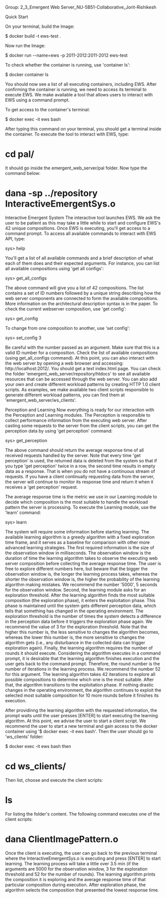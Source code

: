 Group: 2_3_Emergent Web Server_NU-5B51-Collaborative_Jorit-Rishikesh

Quick Start

On your terminal, build the Image:

$ docker build -t ews-test .

Now run the Image:

$ docker run --name=ews -p 2011-2012:2011-2012 ews-test

To check whether the container is running, use 'container ls':

$ docker container ls

You should now see a list of all executing containers, including EWS. After confirming the container is running, we need to access its terminal to execute EWS. We make available a tool that allows users to interact with EWS using a command prompt.

To get access to the container's terminal:

$ docker exec -it ews bash

After typing this command on your terminal, you should get a terminal inside the container. To execute the tool to interact with EWS, type:

# cd pal/

It should go inside the emergent_web_server/pal folder. Now type the command below:

# dana -sp ../repository InteractiveEmergentSys.o

Interactive Emergent System
The interactive tool launches EWS. We ask the user to be patient as this may take a little while to start and configure EWS's 42 unique compositions. Once EWS is executing, you'll get access to a command prompt. To access all available commands to interact with EWS API, type:

sys> help

You'll get a list of all available commands and a brief description of what each of them does and their expected arguments. For instance, you can list all available compositions using 'get all configs':

sys> get_all_configs

The above command will give you a list of 42 compositions. The list contains a set of ID numbers followed by a unique string describing how the web server components are connected to form the available compositions. More information on the architectural description syntax is in the paper. To check the current webserver composition, use 'get config':

sys> get_config

To change from one composition to another, use 'set config':

sys> set_config 3

Be careful with the number passed as an argument. Make sure that this is a valid ID number for a composition. Check the list of available compositions (using get_all_configs command). At this point, you can also interact with the web server by opening a web browser and accessing: http://localhost:2012/. You should get a text index.html page. You can check the folder 'emergent_web_server/repository/htdocs' to see all available resources that can be accessed through the web server. You can also add your own and create different workload patterns by creating HTTP 1.0 client scripts. As examples, we make available two client scripts responsible to generate different workload patterns, you can find them at 'emergent_web_server/ws_clients'.

Perception and Learning
Now everything is ready for our interaction with the Perception and Learning modules. The Perception is responsible to collect performance information from the executing web server. After casting some requests to the server from the client scripts, you can get the perception data by using 'get perception' command:

sys> get_perception

The above command should return the average response time of all received requests handled by the server. Note that every time 'get perception' is used, the returned data is deleted from the system so that if you type 'get perception' twice in a row, the second time results in empty data as a response. That is when you do not have a continuous stream of requests. If you have a client continually requesting data from the server, the server will continue to monitor its response time and return it when it receives a 'get perception' request.

The average response time is the metric we use in our Learning module to decide which composition is the most suitable to handle the workload pattern the server is processing. To execute the Learning module, use the 'learn' command:

sys> learn

The system will require some information before starting learning. The available learning algorithm is a greedy algorithm with a fixed exploration time frame, and it serves as a baseline for comparison with other more advanced learning strategies. The first required information is the size of the observation window in milliseconds. The observation window is the duration of time the learning algorithm takes to observe the executing web server composition before collecting the average response time. The user is free to explore different numbers here, but beware that the bigger the observation window is, the longer the learning process takes, whereas the shorter the observation window is, the higher the probability of the learning algorithm making mistakes. We recommend the number '5000', 5 seconds for the observation window. Second, the learning module asks for an exploration threshold. After the learning algorithm finds the most suitable composition (the exploration phase), it enters the exploitation phase. This phase is maintained until the system gets different perception data, which tells that something has changed in the operating environment. The exploration threshold is the number of times the system detects a difference in the perception data before it triggers the exploration phase again. We recommend the value of 3 for the exploration threshold. Note that the higher this number is, the less sensitive to changes the algorithm becomes, whereas the lower this number is, the more sensitive to changes the algorithm gets (i.e., any disturbance in the collected data can trigger exploration again). Finally, the learning algorithm requires the number of rounds it should execute. Considering the algorithm executes in a command prompt, it is desirable that the learning algorithm finishes execution and the user gets back to the command prompt. Therefore, the round number is the number of iterations in the learning process. We recommend the number 52 for this argument. The learning algorithm takes 42 iterations to explore all possible compositions to determine which one is the most suitable. After that, the algorithm transitions to the exploitation phase. If nothing drastic changes in the operating environment, the algorithm continues to exploit the selected most suitable composition for 10 more rounds before it finishes its execution.

After providinng the learning algorithm with the requested information, the prompt waits until the user presses [ENTER] to start executing the learning algorithm. At this point, we advise the user to start a client script. We recommend the user to start a new terminal and gain access to the docker container using '$ docker exec -it ews bash'. Then the user should go to 'ws_clients' folder:

$ docker exec -it ews bash
then

# cd ws_clients/

Then list, choose and execute the client scripts:

# ls

For listing the folder's content. The following command executes one of the client scripts:

# dana ClientImagePattern.o

Once the client is executing, the user can go back to the previous terminal where the InteractiveEmergentSys.o is executing and press [ENTER] to start learning. The learning process will take a little over 3.5 min (if the arguments are 5000 for the observation window, 3 for the exploration threshold and 52 for the number of rounds). The learning algorithm prints the composition it is exploring and the average response time of that particular composition during execution. After exploration phase, the algorithm selects the composition that presented the lowest response time.
